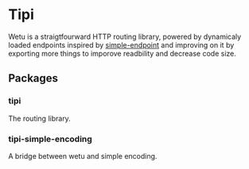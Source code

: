 # Tipi

Wetu is a straigtfourward HTTP routing library, powered by dynamicaly loaded endpoints 
inspired by [simple-endpoint]('https://github.com/SimonBackx/simple-endpoints') 
and improving on it by exporting more things to imporove readbility and decrease 
code size.

## Packages

### tipi

The routing library.

### tipi-simple-encoding

A bridge between wetu and simple encoding.

